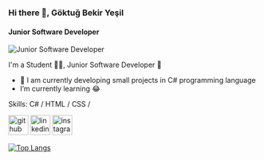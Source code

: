 ### Hi there 👋, Göktuğ Bekir Yeşil
#### Junior Software Developer
![Junior Software Developer](https://i.hizliresim.com/t5vpw4y.png)

I'm a Student 👨‍🎓, Junior Software Developer 🚀
- 🔭 I am currently developing small projects in C# programming language
-  I’m currently learning 😂



Skills: C# / HTML / CSS / 



[<img src='https://cdn.jsdelivr.net/npm/simple-icons@3.0.1/icons/github.svg' alt='github' height='40'>](https://github.com/Lolkome)  [<img src='https://cdn.jsdelivr.net/npm/simple-icons@3.0.1/icons/linkedin.svg' alt='linkedin' height='40'>](https://www.linkedin.com/in/https://www.linkedin.com/in/goktugyesil//)  [<img src='https://cdn.jsdelivr.net/npm/simple-icons@3.0.1/icons/instagram.svg' alt='instagram' height='40'>](https://www.instagram.com/https://www.instagram.com/goktugyesil//)  

[![Top Langs](https://github-readme-stats.vercel.app/api/top-langs/?username=Lolkome)](https://github.com/anuraghazra/github-readme-stats)
